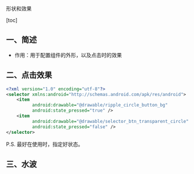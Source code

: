 形状和效果

[toc]

## 一、简述

- 作用：用于配置组件的外形，以及点击时的效果

## 二、点击效果

```xml
<?xml version="1.0" encoding="utf-8"?>
<selector xmlns:android="http://schemas.android.com/apk/res/android">
    <item 
          android:drawable="@drawable/ripple_circle_button_bg" 	
          android:state_pressed="true" />
    <item 
          android:drawable="@drawable/selector_btn_transparent_circle" 
          android:state_pressed="false" />
</selector>
```

P.S. 最好在使用时，指定好状态。

## 三、水波



